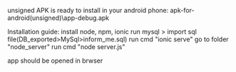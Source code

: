 unsigned APK is ready to install in your android phone: 
apk-for-android(unsigned)\app-debug.apk

Installation guide:
install node, npm, ionic
run mysql > import sql file(DB_exported>MySql>inform_me.sql)
run cmd "ionic serve"
go to folder "node_server"
run cmd "node server.js"

app should be opened in brwser